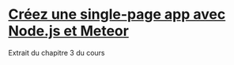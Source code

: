 # **[Créez une single-page app avec Node.js et Meteor](https://openclassrooms.com/courses/creez-une-single-page-app-avec-node-js-et-meteor)** #

Extrait du chapitre 3 du cours